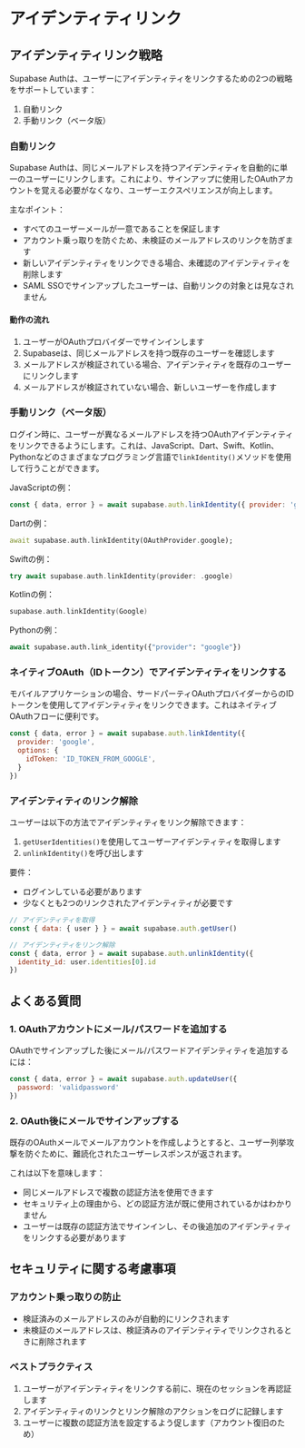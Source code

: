 # アイデンティティリンク

## アイデンティティリンク戦略

Supabase Authは、ユーザーにアイデンティティをリンクするための2つの戦略をサポートしています：

1. 自動リンク
2. 手動リンク（ベータ版）

### 自動リンク

Supabase Authは、同じメールアドレスを持つアイデンティティを自動的に単一のユーザーにリンクします。これにより、サインアップに使用したOAuthアカウントを覚える必要がなくなり、ユーザーエクスペリエンスが向上します。

主なポイント：

- すべてのユーザーメールが一意であることを保証します
- アカウント乗っ取りを防ぐため、未検証のメールアドレスのリンクを防ぎます
- 新しいアイデンティティをリンクできる場合、未確認のアイデンティティを削除します
- SAML SSOでサインアップしたユーザーは、自動リンクの対象とは見なされません

#### 動作の流れ

1. ユーザーがOAuthプロバイダーでサインインします
2. Supabaseは、同じメールアドレスを持つ既存のユーザーを確認します
3. メールアドレスが検証されている場合、アイデンティティを既存のユーザーにリンクします
4. メールアドレスが検証されていない場合、新しいユーザーを作成します

### 手動リンク（ベータ版）

ログイン時に、ユーザーが異なるメールアドレスを持つOAuthアイデンティティをリンクできるようにします。これは、JavaScript、Dart、Swift、Kotlin、Pythonなどのさまざまなプログラミング言語で`linkIdentity()`メソッドを使用して行うことができます。

JavaScriptの例：

```javascript
const { data, error } = await supabase.auth.linkIdentity({ provider: 'google' })
```

Dartの例：

```dart
await supabase.auth.linkIdentity(OAuthProvider.google);
```

Swiftの例：

```swift
try await supabase.auth.linkIdentity(provider: .google)
```

Kotlinの例：

```kotlin
supabase.auth.linkIdentity(Google)
```

Pythonの例：

```python
await supabase.auth.link_identity({"provider": "google"})
```

### ネイティブOAuth（IDトークン）でアイデンティティをリンクする

モバイルアプリケーションの場合、サードパーティOAuthプロバイダーからのIDトークンを使用してアイデンティティをリンクできます。これはネイティブOAuthフローに便利です。

```javascript
const { data, error } = await supabase.auth.linkIdentity({
  provider: 'google',
  options: {
    idToken: 'ID_TOKEN_FROM_GOOGLE',
  }
})
```

### アイデンティティのリンク解除

ユーザーは以下の方法でアイデンティティをリンク解除できます：

1. `getUserIdentities()`を使用してユーザーアイデンティティを取得します
2. `unlinkIdentity()`を呼び出します

要件：
- ログインしている必要があります
- 少なくとも2つのリンクされたアイデンティティが必要です

```javascript
// アイデンティティを取得
const { data: { user } } = await supabase.auth.getUser()

// アイデンティティをリンク解除
const { data, error } = await supabase.auth.unlinkIdentity({
  identity_id: user.identities[0].id
})
```

## よくある質問

### 1. OAuthアカウントにメール/パスワードを追加する

OAuthでサインアップした後にメール/パスワードアイデンティティを追加するには：

```javascript
const { data, error } = await supabase.auth.updateUser({
  password: 'validpassword'
})
```

### 2. OAuth後にメールでサインアップする

既存のOAuthメールでメールアカウントを作成しようとすると、ユーザー列挙攻撃を防ぐために、難読化されたユーザーレスポンスが返されます。

これは以下を意味します：
- 同じメールアドレスで複数の認証方法を使用できます
- セキュリティ上の理由から、どの認証方法が既に使用されているかはわかりません
- ユーザーは既存の認証方法でサインインし、その後追加のアイデンティティをリンクする必要があります

## セキュリティに関する考慮事項

### アカウント乗っ取りの防止

- 検証済みのメールアドレスのみが自動的にリンクされます
- 未検証のメールアドレスは、検証済みのアイデンティティでリンクされるときに削除されます

### ベストプラクティス

1. ユーザーがアイデンティティをリンクする前に、現在のセッションを再認証します
2. アイデンティティのリンクとリンク解除のアクションをログに記録します
3. ユーザーに複数の認証方法を設定するよう促します（アカウント復旧のため）
